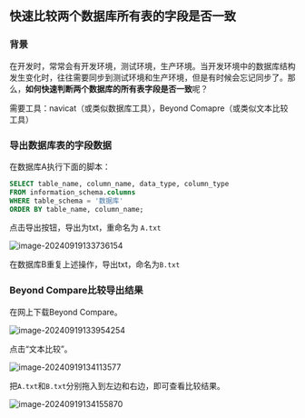 ## 快速比较两个数据库所有表的字段是否一致

### 背景

在开发时，常常会有开发环境，测试环境，生产环境。当开发环境中的数据库结构发生变化时，往往需要同步到测试环境和生产环境，但是有时候会忘记同步了。那么，**如何快速判断两个数据库的所有表字段是否一致**呢？



需要工具：navicat（或类似数据库工具），Beyond Comapre（或类似文本比较工具）



### 导出数据库表的字段数据

在数据库A执行下面的脚本：

```sql
SELECT table_name, column_name, data_type, column_type
FROM information_schema.columns
WHERE table_schema = '数据库'
ORDER BY table_name, column_name;
```

点击导出按钮，导出为txt，重命名为 `A.txt`

![image-20240919133736154](https://my-pic.miaops.sbs/2024/09/image-20240919133736154.png)

在数据库B重复上述操作，导出txt，命名为`B.txt`



### Beyond Compare比较导出结果

在网上下载Beyond Compare。

![image-20240919133954254](https://my-pic.miaops.sbs/2024/09/image-20240919133954254.png)

点击“文本比较”。

![image-20240919134113577](https://my-pic.miaops.sbs/2024/09/image-20240919134113577.png)

把`A.txt`和`B.txt`分别拖入到左边和右边，即可查看比较结果。

![image-20240919134155870](https://my-pic.miaops.sbs/2024/09/image-20240919134155870.png)